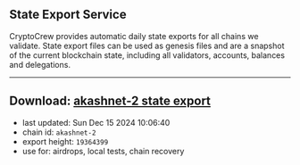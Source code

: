 ## State Export Service
CryptoCrew provides automatic daily state exports for all chains we validate. State export files can be used as genesis files and are a snapshot of the current blockchain state, including all validators, accounts, balances and delegations.

---
**Download: [akashnet-2 state export](https://dl-eu2.ccvalidators.com/SERVICE/akash/akashnet-2_export_19364399.json)**
---

- last updated: Sun Dec 15 2024 10:06:40
- chain id: `akashnet-2`
- export height: `19364399`
- use for: airdrops, local tests, chain recovery
